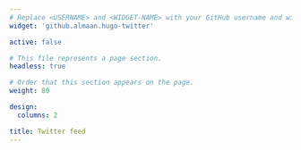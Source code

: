 ```yaml
---
# Replace <USERNAME> and <WIDGET-NAME> with your GitHub username and widget name, respectively.
widget: 'github.almaan.hugo-twitter'

active: false

# This file represents a page section.
headless: true

# Order that this section appears on the page.
weight: 80

design:
  columns: 2

title: Twitter feed
---
```



